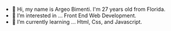 - 👋 Hi, my name is Argeo Bimenti. I'm 27 years old from Florida.
- 👀 I’m interested in ... Front End Web Development.  
- 🌱 I’m currently learning ... Html, Css, and Javascript.
<!---
argeobimenti/argeobimenti is a ✨ special ✨ repository because its `README.md` (this file) appears on your GitHub profile.
You can click the Preview link to take a look at your changes.
--->
